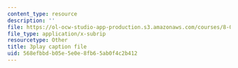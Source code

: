 ```yaml
---
content_type: resource
description: ''
file: https://ol-ocw-studio-app-production.s3.amazonaws.com/courses/8-01sc-classical-mechanics-fall-2016/568efbbdb05e5e0e8fb65ab0f4c2b412_jtOxRPQDuJs.vtt
file_type: application/x-subrip
resourcetype: Other
title: 3play caption file
uid: 568efbbd-b05e-5e0e-8fb6-5ab0f4c2b412
---
```

